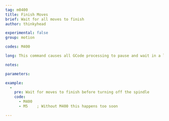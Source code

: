 ```yaml
---
tag: m0400
title: Finish Moves
brief: Wait for all moves to finish
author: thinkyhead

experimental: false
group: motion

codes: M400

long: This command causes all GCode processing to pause and wait in a loop until all moves in the planner are completed.

notes:

parameters:

example:
  -
    pre: Wait for moves to finish before turning off the spindle
    code:
      - M400
      - M5    ; Without M400 this happens too soon

---
```



